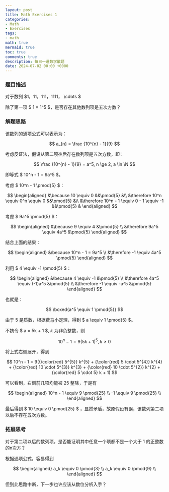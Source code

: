 ```yaml
---
layout: post
title: Math Exercises 1
categories:
- Math
- Exercises
tags:
- math
math: true
mermaid: true
toc: true
comments: true
description: 每日一道数学散题
date: 2024-07-02 00:00 +0000
---
```

### 题目描述
对于数列 $1，11，111，1111， \cdots $ 

除了第一项 $ 1 = 1^5 $，是否存在其他数列项是五次方数？

### 解题思路
该数列的通项公式可以表示为：

$$
    a_{n} = \frac {10^{n} - 1}{9}
$$

考虑反证法，假设从第二项往后存在数列项是五次方数，即：

$$
    \frac {10^{n} - 1}{9} = a^5, n \ge 2, a \in \N
$$

即等式 $ 10^n - 1 = 9a^5 $。

考虑 $ 10^n - 1 \pmod{5} $：

$$
    \begin{aligned}
        &\because 10 \equiv 0 &&\pmod{5} &\\
        &\therefore 10^n \equiv 0^n \equiv 0 &&\pmod{5} &\\
        &\therefore 10^n - 1 \equiv 0 - 1 \equiv -1 &&\pmod{5} &
    \end{aligned}
$$

考虑 $ 9a^5 \pmod{5} $：

$$
    \begin{aligned}
        &\because 9 \equiv 4 &\pmod{5} \\
        &\therefore 9a^5 \equiv 4a^5 &\pmod{5}
    \end{aligned}
$$

结合上面的结果：

$$
    \begin{aligned}
        &\because 10^n - 1 = 9a^5 \\
        &\therefore -1 \equiv 4a^5 \pmod{5}
    \end{aligned}
$$

利用 $ 4 \equiv -1 \pmod{5} $：

$$
    \begin{aligned}
        &\because 4 \equiv -1 &\pmod{5} \\
        &\therefore 4a^5 \equiv (-1)a^5 &\pmod{5} \\
        &\therefore -1 \equiv -a^5 &\pmod{5}
    \end{aligned}
$$

也就是：

$$
\boxed{a^5 \equiv 1 \pmod{5}}
$$

由于 $5$ 是质数，根据费马小定理，得到 $ a \equiv 1 \pmod{5} $。

不妨令 $ a = 5k + 1 $, $k$ 为非负整数，则

$$
    10^n - 1 = 9(5k + 1)^5, k \ge 0
$$

将上式右侧展开，得到

$$
    10^n - 1 = 9({\color{red} 5^{5}} k^{5} + {\color{red} 5 \cdot 5^{4}} k^{4} + {\color{red} 10 \cdot 5^{3}} k^{3} + {\color{red} 10 \cdot 5^{2}} k^{2} + {\color{red} 5 \cdot 5} k + 1)
$$

可以看到，右侧前几项均能被 $25$ 整除，于是有

$$
    \begin{aligned}
        10^n - 1  \equiv 9 \pmod{25} \\
        -1 \equiv 9 \pmod{25} \\
    \end{aligned}
$$

最后得到 $ 10 \equiv 0 \pmod{25} $ ，显然矛盾，故原假设有误，该数列第二项以后不存在五次方数。

### 拓展思考
对于第二项以后的数列项，是否能证明其中任意一个项都不是一个大于 $1$ 的正整数的n次方？

根据通项公式，容易得到

$$
    \begin{aligned}
        a_k \equiv 0 \pmod{3} \\
        a_k \equiv 0 \pmod{9} \\
    \end{aligned}
$$

但到此思路中断，下一步也许应该从数位分析入手？